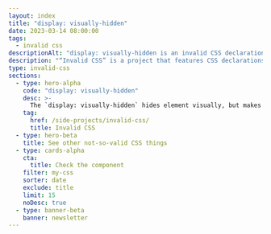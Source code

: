 ```yaml
---
layout: index
title: "display: visually-hidden"
date: 2023-03-14 08:00:00
tags:
  - invalid css
descriptionAlt: "display: visually-hidden is an invalid CSS declaration I wish existed."
description: "“Invalid CSS” is a project that features CSS declarations that are not valid and non-existing. For example, display: visually-hidden."
type: invalid-css
sections:
  - type: hero-alpha
    code: "display: visually-hidden"
    desc: >-
      The `display: visually-hidden` hides element visually, but makes it reachable to asssistive technologies.
    tag:
      href: /side-projects/invalid-css/
      title: Invalid CSS
  - type: hero-beta
    title: See other not-so-valid CSS things
  - type: cards-alpha
    cta:
      title: Check the component
    filter: my-css
    sorter: date
    exclude: title
    limit: 15
    noDesc: true
  - type: banner-beta
    banner: newsletter
---
```

